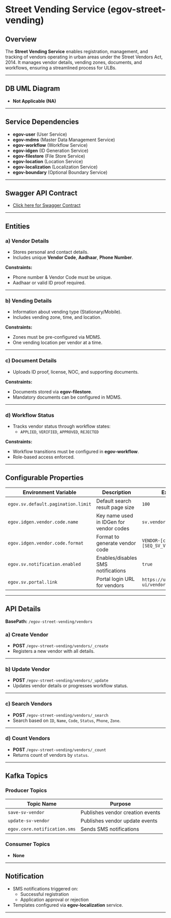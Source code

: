 # Street Vending Service (egov-street-vending)

## Overview
The **Street Vending Service** enables registration, management, and tracking of vendors operating in urban areas under the Street Vendors Act, 2014. It manages vendor details, vending zones, documents, and workflows, ensuring a streamlined process for ULBs.

---

## DB UML Diagram
- **Not Applicable (NA)**

---

## Service Dependencies
- **egov-user** (User Service)
- **egov-mdms** (Master Data Management Service)
- **egov-workflow** (Workflow Service)
- **egov-idgen** (ID Generation Service)
- **egov-filestore** (File Store Service)
- **egov-location** (Location Service)
- **egov-localization** (Localization Service)
- **egov-boundary** (Optional Boundary Service)

---

## Swagger API Contract
- [Click here for Swagger Contract](https://editor.swagger.io/?url=https://raw.githubusercontent.com/upyog/UPYOG/master/business-services/Docs/street-vending.yaml)

---

## Entities

### a) Vendor Details
- Stores personal and contact details.
- Includes unique **Vendor Code**, **Aadhaar**, **Phone Number**.

**Constraints:**
- Phone number & Vendor Code must be unique.
- Aadhaar or valid ID proof required.

---

### b) Vending Details
- Information about vending type (Stationary/Mobile).
- Includes vending zone, time, and location.

**Constraints:**
- Zones must be pre-configured via MDMS.
- One vending location per vendor at a time.

---

### c) Document Details
- Uploads ID proof, license, NOC, and supporting documents.

**Constraints:**
- Documents stored via **egov-filestore**.
- Mandatory documents can be configured in MDMS.

---

### d) Workflow Status
- Tracks vendor status through workflow states:
  - `APPLIED`, `VERIFIED`, `APPROVED`, `REJECTED`

**Constraints:**
- Workflow transitions must be configured in **egov-workflow**.
- Role-based access enforced.

---

## Configurable Properties

| Environment Variable                  | Description                                                             | Example Value                                      |
|--------------------------------------|-------------------------------------------------------------------------|---------------------------------------------------|
| `egov.sv.default.pagination.limit`   | Default search result page size                                         | `100`                                             |
| `egov.idgen.vendor.code.name`        | Key name used in IDGen for vendor codes                                 | `sv.vendor.code`                                  |
| `egov.idgen.vendor.code.format`      | Format to generate vendor code                                          | `VENDOR-[city]-[SEQ_SV_VENDOR_CODE]`              |
| `egov.sv.notification.enabled`       | Enables/disables SMS notifications                                      | `true`                                            |
| `egov.sv.portal.link`                | Portal login URL for vendors                                            | `https://upyog.niua.org/digit-ui/vendor/login`    |

---

## API Details

**BasePath:** `/egov-street-vending/vendors`

### a) Create Vendor
- **POST** `/egov-street-vending/vendors/_create`
- Registers a new vendor with all details.

---

### b) Update Vendor
- **POST** `/egov-street-vending/vendors/_update`
- Updates vendor details or progresses workflow status.

---

### c) Search Vendors
- **POST** `/egov-street-vending/vendors/_search`
- Search based on `ID`, `Name`, `Code`, `Status`, `Phone`, `Zone`.

---

### d) Count Vendors
- **POST** `/egov-street-vending/vendors/_count`
- Returns count of vendors by `status`.

---

## Kafka Topics

### Producer Topics
| Topic Name               | Purpose                                     |
|--------------------------|---------------------------------------------|
| `save-sv-vendor`         | Publishes vendor creation events            |
| `update-sv-vendor`       | Publishes vendor update events              |
| `egov.core.notification.sms` | Sends SMS notifications                  |

### Consumer Topics
- **None**

---

## Notification
- SMS notifications triggered on:
  - Successful registration
  - Application approval or rejection
- Templates configured via **egov-localization** service.

---

